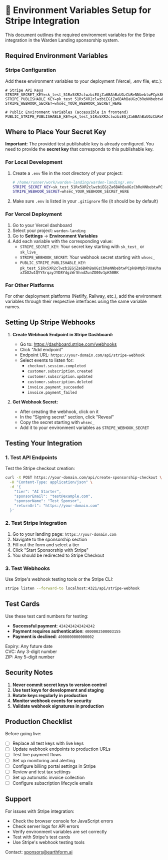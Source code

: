 # 🔑 Environment Variables Setup for Stripe Integration

This document outlines the required environment variables for the Stripe integration in the Warden Landing sponsorship system.

## Required Environment Variables

### Stripe Configuration

Add these environment variables to your deployment (Vercel, .env file, etc.):

```env
# Stripe API Keys
STRIPE_SECRET_KEY=sk_test_51Rx5XR2clwzbiEGjZa6BAhBaUGzCbReNNbebtwPCpk8HMpb7UUaUhaxZbO2w1QYYSrqayJYD8YdgiWrShndZunZO00v1pK50BK_YOUR_SECRET_KEY_HERE
STRIPE_PUBLISHABLE_KEY=pk_test_51Rx5XR2clwzbiEGjZa6BAhBaUGzCbReNNbebtwPCpk8HMpb7UUaUhaxZbO2w1QYYSrqayJYD8YdgiWrShndZunZO00v1pK50BK
STRIPE_WEBHOOK_SECRET=whsec_YOUR_WEBHOOK_SECRET_HERE

# Public Environment Variables (accessible in frontend)
PUBLIC_STRIPE_PUBLISHABLE_KEY=pk_test_51Rx5XR2clwzbiEGjZa6BAhBaUGzCbReNNbebtwPCpk8HMpb7UUaUhaxZbO2w1QYYSrqayJYD8YdgiWrShndZunZO00v1pK50BK
```

## Where to Place Your Secret Key

**Important:** The provided test publishable key is already configured. You need to provide the **secret key** that corresponds to this publishable key.

### For Local Development

1. Create a `.env` file in the root directory of your project:
   ```bash
   # /home/runner/work/warden-landing/warden-landing/.env
   STRIPE_SECRET_KEY=sk_test_51Rx5XR2clwzbiEGjZa6BAhBaUGzCbReNNbebtwPCpk8HMpb7UUaUhaxZbO2w1QYYSrqayJYD8YdgiWrShndZunZO00v1pK50BK_YOUR_SECRET_KEY_HERE
   STRIPE_WEBHOOK_SECRET=whsec_YOUR_WEBHOOK_SECRET_HERE
   ```

2. Make sure `.env` is listed in your `.gitignore` file (it should be by default)

### For Vercel Deployment

1. Go to your Vercel dashboard
2. Select your project: `warden-landing`
3. Go to **Settings** → **Environment Variables**
4. Add each variable with the corresponding value:
   - `STRIPE_SECRET_KEY`: Your secret key starting with `sk_test_` or `sk_live_`
   - `STRIPE_WEBHOOK_SECRET`: Your webhook secret starting with `whsec_`
   - `PUBLIC_STRIPE_PUBLISHABLE_KEY`: `pk_test_51Rx5XR2clwzbiEGjZa6BAhBaUGzCbReNNbebtwPCpk8HMpb7UUaUhaxZbO2w1QYYSrqayJYD8YdgiWrShndZunZO00v1pK50BK`

### For Other Platforms

For other deployment platforms (Netlify, Railway, etc.), add the environment variables through their respective interfaces using the same variable names.

## Setting Up Stripe Webhooks

1. **Create Webhook Endpoint in Stripe Dashboard:**
   - Go to: https://dashboard.stripe.com/webhooks
   - Click "Add endpoint"
   - Endpoint URL: `https://your-domain.com/api/stripe-webhook`
   - Select events to listen for:
     - `checkout.session.completed`
     - `customer.subscription.created`
     - `customer.subscription.updated`
     - `customer.subscription.deleted`
     - `invoice.payment_succeeded`
     - `invoice.payment_failed`

2. **Get Webhook Secret:**
   - After creating the webhook, click on it
   - In the "Signing secret" section, click "Reveal"
   - Copy the secret starting with `whsec_`
   - Add it to your environment variables as `STRIPE_WEBHOOK_SECRET`

## Testing Your Integration

### 1. Test API Endpoints

Test the Stripe checkout creation:
```bash
curl -X POST https://your-domain.com/api/create-sponsorship-checkout \
  -H "Content-Type: application/json" \
  -d '{
    "tier": "AI Starter",
    "sponsorEmail": "test@example.com",
    "sponsorName": "Test Sponsor",
    "returnUrl": "https://your-domain.com"
  }'
```

### 2. Test Stripe Integration

1. Go to your landing page: `https://your-domain.com`
2. Navigate to the sponsorship section
3. Fill out the form and select a tier
4. Click "Start Sponsorship with Stripe"
5. You should be redirected to Stripe Checkout

### 3. Test Webhooks

Use Stripe's webhook testing tools or the Stripe CLI:
```bash
stripe listen --forward-to localhost:4321/api/stripe-webhook
```

## Test Cards

Use these test card numbers for testing:

- **Successful payment**: `4242424242424242`
- **Payment requires authentication**: `4000002500003155`
- **Payment is declined**: `4000000000000002`

Expiry: Any future date  
CVC: Any 3-digit number  
ZIP: Any 5-digit number

## Security Notes

1. **Never commit secret keys to version control**
2. **Use test keys for development and staging**
3. **Rotate keys regularly in production**
4. **Monitor webhook events for security**
5. **Validate webhook signatures in production**

## Production Checklist

Before going live:

- [ ] Replace all test keys with live keys
- [ ] Update webhook endpoints to production URLs
- [ ] Test live payment flows
- [ ] Set up monitoring and alerting
- [ ] Configure billing portal settings in Stripe
- [ ] Review and test tax settings
- [ ] Set up automatic invoice collection
- [ ] Configure subscription lifecycle emails

## Support

For issues with Stripe integration:
- Check the browser console for JavaScript errors
- Check server logs for API errors
- Verify environment variables are set correctly
- Test with Stripe's test cards
- Use Stripe's webhook testing tools

Contact: sponsors@earthform.ai